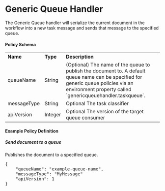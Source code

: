 # Generic Queue Handler

The Generic Queue handler will serialize the current document in the workflow into a new task message and sends that message to the specified queue. 

#### Policy Schema

<table>
    <tr>
        <td><b>Name</b></td>
        <td><b>Type</b></td>
        <td><b>Description</b></td>
    </tr>
    <tr>
        <td>queueName</td>
        <td>String</td>
        <td>(Optional) The name of the queue to publish the document to.  A default queue name can be specified for generic queue policies via an environment property called `genericqueuehandler.taskqueue`. </td>
    </tr>
    <tr>
        <td>messageType</td>
        <td>String</td>
        <td> Optional The task classifier</td>
    </tr>
    <tr>
        <td>apiVersion</td>
        <td>Integer</td>
        <td> Optional The version of the target queue consumer</td>
    </tr>
</table>


#### Example Policy Definition

##### Send document to a queue

Publishes the document to a specified queue.

<pre>
{
    "queueName": "example-queue-name",
    "messageType": "MyMessage"
    "apiVersion": 1
}
</pre>

